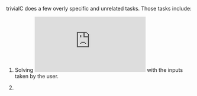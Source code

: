 trivialC does a few overly specific and unrelated tasks. Those tasks include:

1) Solving ![equation](https://latex.codecogs.com/png.latex?%5Csum_%7Bi%3D1%7D%5E%7BN%7D%5Cfrac%7B%5Cprod_%7Bk%3D1%7D%5E%7BR%7D%5Cfrac%7B3k%5E3&plus;5%7D%7Bk%5E2%7D%7D%7B%5Csum_%7Bj%3D1%7D%5E%7BS%7D%5Cfrac%7B%5Csqrt%7B3j%5E3&plus;j&plus;2%7D%7D%7B2j%7D%7D) with the inputs taken by the user.

2)

